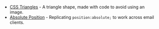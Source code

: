 * [CSS Triangles](email-enhancements/css-triangles) - A triangle shape, made with code to avoid using an image.
* [Absolute Position](email-enhancements/faux-absolute-position) - Replicating `position:absolute;` to work across email clients.
